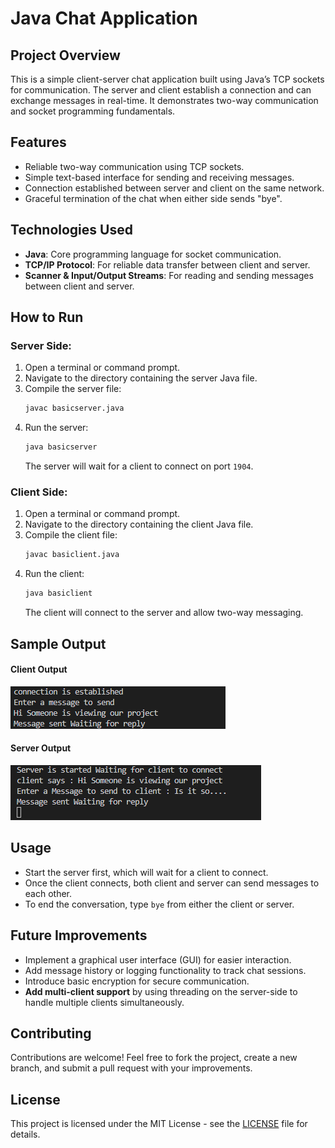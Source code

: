# Java Chat Application

## Project Overview
This is a simple client-server chat application built using Java’s TCP sockets for communication. The server and client establish a connection and can exchange messages in real-time. It demonstrates two-way communication and socket programming fundamentals.

## Features
- Reliable two-way communication using TCP sockets.
- Simple text-based interface for sending and receiving messages.
- Connection established between server and client on the same network.
- Graceful termination of the chat when either side sends "bye".

## Technologies Used
- **Java**: Core programming language for socket communication.
- **TCP/IP Protocol**: For reliable data transfer between client and server.
- **Scanner & Input/Output Streams**: For reading and sending messages between client and server.

## How to Run

### Server Side:
1. Open a terminal or command prompt.
2. Navigate to the directory containing the server Java file.
3. Compile the server file:
    ```bash
    javac basicserver.java
    ```
4. Run the server:
    ```bash
    java basicserver
    ```
   The server will wait for a client to connect on port `1904`.

### Client Side:
1. Open a terminal or command prompt.
2. Navigate to the directory containing the client Java file.
3. Compile the client file:
    ```bash
    javac basiclient.java
    ```
4. Run the client:
    ```bash
    java basiclient
    ```
   The client will connect to the server and allow two-way messaging.


## Sample Output


#### Client Output
![Client Output](images/client_output.png)

#### Server Output
![Server Output](images/server_output.png)

## Usage
- Start the server first, which will wait for a client to connect.
- Once the client connects, both client and server can send messages to each other.
- To end the conversation, type `bye` from either the client or server.


## Future Improvements
- Implement a graphical user interface (GUI) for easier interaction.
- Add message history or logging functionality to track chat sessions.
- Introduce basic encryption for secure communication.
- **Add multi-client support** by using threading on the server-side to handle multiple clients simultaneously.


## Contributing
Contributions are welcome! Feel free to fork the project, create a new branch, and submit a pull request with your improvements.

## License
This project is licensed under the MIT License - see the [LICENSE](LICENSE) file for details.
